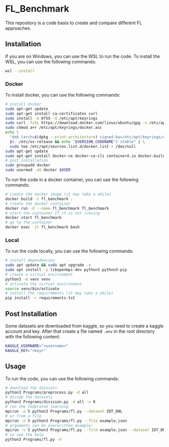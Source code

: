 # FL_Benchmark
This repository is a code basis to create and compare different FL approaches.

## Installation
If you are on Windows, you can use the WSL to run the code. To install the WSL, you can use the following commands:
```bash
wsl --install
```

### Docker
To install docker, you can use the following commands:
```bash
# install docker
sudo apt-get update
sudo apt-get install ca-certificates curl
sudo install -m 0755 -d /etc/apt/keyrings
sudo curl -fsSL https://download.docker.com/linux/ubuntu/gpg -o /etc/apt/keyrings/docker.asc
sudo chmod a+r /etc/apt/keyrings/docker.asc
echo \
  "deb [arch=$(dpkg --print-architecture) signed-by=/etc/apt/keyrings/docker.asc] https://download.docker.com/linux/ubuntu \
  $(. /etc/os-release && echo "$VERSION_CODENAME") stable" | \
  sudo tee /etc/apt/sources.list.d/docker.list > /dev/null
sudo apt-get update
sudo apt-get install docker-ce docker-ce-cli containerd.io docker-buildx-plugin docker-compose-plugin
# post installation
sudo groupadd docker
sudo usermod -aG docker $USER
```

To run the code in a docker container, you can use the following commands:
```bash
# create the docker image (it may take a while)
docker build -t fl_benchmark .
# create the docker container
docker run -d --name fl_benchmark fl_benchmark
# start the container if it is not running
docker start fl_benchmark
# go to the container
docker exec -it fl_benchmark bash
```

### Local
To run the code locally, you can use the following commands:
```bash
# install dependencies
sudo apt update && sudo apt upgrade -y
sudo apt install -y libopenmpi-dev python3 python3-pip
# create a virtual environment
python3 -m venv venv
# activate the virtual environment
source venv/bin/activate
# install the requirements (it may take a while)
pip install -r requirements.txt
```

## Post Installation
Some datasets are downloaded from kaggle, so you need to create a kaggle account and key. After that create a file named `.env` in the root directory with the following content:
```bash
KAGGLE_USERNAME="<username>"
KAGGLE_KEY="<key>"
```

## Usage
To run the code, you can use the following commands:
```bash
# download the datasets
python3 Programs/preprocess.py -d all
# divide the datasets
python3 Programs/division.py -d all -n 0
# run the federated learning
mpirun -n 5 python3 Programs/fl.py --dataset IOT_DNL
# or from a file
mpirun -n 5 python3 Programs/fl.py --file example.json
# arguments can be overwritten example:
mpirun -n 5 python3 Programs/fl.py --file example.json --dataset IOT_DNL
# to see the help
python3 Programs/fl.py -h
```
